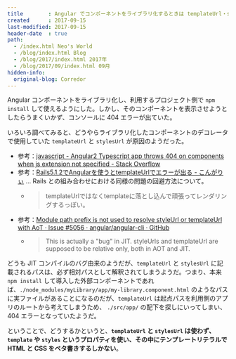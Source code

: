 ```yaml
---
title        : Angular でコンポーネントをライブラリ化するときは templateUrl・stylesUrl を使えない
created      : 2017-09-15
last-modified: 2017-09-15
header-date  : true
path:
  - /index.html Neo's World
  - /blog/index.html Blog
  - /blog/2017/index.html 2017年
  - /blog/2017/09/index.html 09月
hidden-info:
  original-blog: Corredor
---
```


Angular コンポーネントをライブラリ化し、利用するプロジェクト側で `npm install` して使えるようにした。しかし、そのコンポーネントを表示させようとしたらうまくいかず、コンソールに 404 エラーが出ていた。

いろいろ調べてみると、どうやらライブラリ化したコンポーネントのデコレータで使用していた `templateUrl` と `stylesUrl` が原因のようだった。

- 参考：[javascript - Angular2 Typescript app throws 404 on components when js extension not specified - Stack Overflow](https://stackoverflow.com/questions/34381182/angular2-typescript-app-throws-404-on-components-when-js-extension-not-specified)
- 参考：[Rails5.1.2でAngularを使うとtemplateUrlでエラーが出る - こんがりぃ](http://kongaribug.hatenablog.com/entry/2017/07/11/125619) … Rails との組み合わせにおける同様の問題の回避方法について。
  - > templateUrlではなくtemplateに落とし込んで頑張ってレンダリングするっぽい。
- 参考：[Module path prefix is not used to resolve styleUrl or templateUrl with AoT · Issue #5056 · angular/angular-cli · GitHub](https://github.com/angular/angular-cli/issues/5056)
  - > This is actually a "bug" in JIT. styleUrls and templateUrl are supposed to be relative only, both in AOT and JIT.

どうも JIT コンパイルのバグ由来のようだが、`templateUrl` と `stylesUrl` に記載されるパスは、必ず相対パスとして解釈されてしまうようだ。つまり、本来 `npm install` して導入した外部コンポーネントであれば、`./node_modules/myLibrary/app/my-library.component.html` のようなパスに実ファイルがあることになるのだが、`templateUrl` は起点パスを利用側のアプリのルートから考えてしまうため、 `./src/app/` の配下を探しにいってしまい、404 エラーとなっていたようだ。

ということで、どうするかというと、__`templateUrl` と `stylesUrl` は使わず、`template` や `styles` というプロパティを使い、その中にテンプレートリテラルで HTML と CSS をベタ書きするしかない__。
